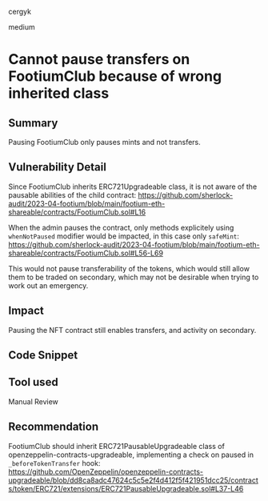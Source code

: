 cergyk

medium

# Cannot pause transfers on FootiumClub because of wrong inherited class

## Summary
Pausing FootiumClub only pauses mints and not transfers.

## Vulnerability Detail
Since FootiumClub inherits ERC721Upgradeable class, it is not aware of the pausable abilities of the child contract:
https://github.com/sherlock-audit/2023-04-footium/blob/main/footium-eth-shareable/contracts/FootiumClub.sol#L16

When the admin pauses the contract, only methods explicitely using `whenNotPaused` modifier would be impacted, in this case only `safeMint`:
https://github.com/sherlock-audit/2023-04-footium/blob/main/footium-eth-shareable/contracts/FootiumClub.sol#L56-L69


This would not pause transferability of the tokens, which would still allow them to be traded on secondary, which may not be desirable when trying to work out an emergency.

## Impact
Pausing the NFT contract still enables transfers, and activity on secondary.

## Code Snippet

## Tool used
Manual Review

## Recommendation
FootiumClub should inherit ERC721PausableUpgradeable class of openzeppelin-contracts-upgradeable, implementing a check on paused in `_beforeTokenTransfer` hook:
https://github.com/OpenZeppelin/openzeppelin-contracts-upgradeable/blob/dd8ca8adc47624c5c5e2f4d412f5f421951dcc25/contracts/token/ERC721/extensions/ERC721PausableUpgradeable.sol#L37-L46